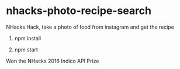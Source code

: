 # nhacks-photo-recipe-search
NHacks Hack, take a photo of food from instagram and get the recipe


1) npm install


2) npm start


Won the NHacks 2016 Indico API Prize
